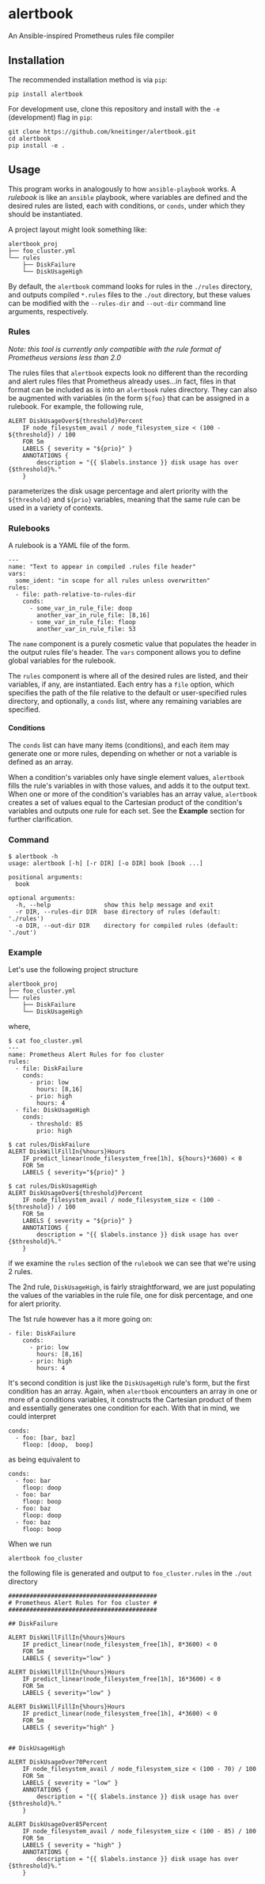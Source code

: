 # alertbook
An Ansible-inspired Prometheus rules file compiler

## Installation

The recommended installation method is via `pip`:

```
pip install alertbook
```

For development use, clone this repository and install with the `-e`
(development) flag in `pip`:

```
git clone https://github.com/kneitinger/alertbook.git
cd alertbook
pip install -e .
```

## Usage

This program works in analogously to how `ansible-playbook` works.  A
*rulebook* is like an `ansible` playbook, where variables are defined and the
desired rules are listed, each with conditions, or `conds`, under which they
should be instantiated.

A project layout might look something like:
```
alertbook_proj
├── foo_cluster.yml
└── rules
    ├── DiskFailure
    └── DiskUsageHigh
```

By default, the `alertbook` command looks for rules in the `./rules` directory,
and outputs compiled `*.rules` files to the `./out` directory, but these values
can be modified with the `--rules-dir` and `--out-dir` command line arguments,
respectively.


### Rules

_Note: this tool is currently only compatible with the rule format of
Prometheus versions less than 2.0_

The rules files that `alertbook` expects look no different than the recording
and alert rules files that Prometheus already uses...in fact, files in that
format can be included as is into an `alertbook` rules directory.  They can
also be augmented with variables (in the form `${foo}` that can be assigned in
a rulebook. For example, the following rule,

```
ALERT DiskUsageOver${threshold}Percent
    IF node_filesystem_avail / node_filesystem_size < (100 - ${threshold}) / 100
    FOR 5m
    LABELS { severity = "${prio}" }
    ANNOTATIONS {
        description = "{{ $labels.instance }} disk usage has over {$threshold}%."
    }
```

parameterizes the disk usage percentage and alert priority with the
`${threshold}` and `${prio}` variables, meaning that the same rule can be used
in a variety of contexts.


### Rulebooks

A rulebook is a YAML file of the form.

```
---
name: "Text to appear in compiled .rules file header"
vars:
  some_ident: "in scope for all rules unless overwritten"
rules:
  - file: path-relative-to-rules-dir
    conds:
      - some_var_in_rule_file: doop
        another_var_in_rule_file: [8,16]
      - some_var_in_rule_file: floop
        another_var_in_rule_file: 53
```

The `name` component is a purely cosmetic value that populates the header in
the output rules file's header.  The `vars` component allows you to define
global variables for the rulebook.

The `rules` component is where all of the desired rules are listed, and their
variables, if any, are instantiated.  Each entry has a `file` option, which
specifies the path of the file relative to the default or user-specified rules
directory, and optionally, a `conds` list, where any remaining variables are
specified.

#### Conditions
The `conds` list can have many items (conditions), and each item may generate one or
more rules, depending on whether or not a variable is defined as an array.

When a condition's variables only have single element values, `alertbook` fills
the rule's variables in with those values, and adds it to the output text.
When one or more of the condition's variables has an array value, `alertbook`
creates a set of values equal to the Cartesian product of the condition's
variables and outputs one rule for each set.  See the **Example** section for
further clarification.

### Command

```
$ alertbook -h
usage: alertbook [-h] [-r DIR] [-o DIR] book [book ...]

positional arguments:
  book

optional arguments:
  -h, --help               show this help message and exit
  -r DIR, --rules-dir DIR  base directory of rules (default: './rules')
  -o DIR, --out-dir DIR    directory for compiled rules (default: './out')
```

### Example

Let's use the following project structure

```
alertbook_proj
├── foo_cluster.yml
└── rules
    ├── DiskFailure
    └── DiskUsageHigh
```

where,
```
$ cat foo_cluster.yml 
---
name: Prometheus Alert Rules for foo cluster
rules:
  - file: DiskFailure
    conds:
      - prio: low
        hours: [8,16]
      - prio: high
        hours: 4
  - file: DiskUsageHigh
    conds:
      - threshold: 85
        prio: high
```
```
$ cat rules/DiskFailure 
ALERT DiskWillFillIn{%hours}Hours
    IF predict_linear(node_filesystem_free[1h], ${hours}*3600) < 0
    FOR 5m
    LABELS { severity="${prio}" }
```
```
$ cat rules/DiskUsageHigh 
ALERT DiskUsageOver${threshold}Percent
    IF node_filesystem_avail / node_filesystem_size < (100 - ${threshold}) / 100
    FOR 5m
    LABELS { severity = "${prio}" }
    ANNOTATIONS {
        description = "{{ $labels.instance }} disk usage has over {$threshold}%."
    }
```

if we examine the `rules` section of the `rulebook` we can see that we're using
2 rules.

The 2nd rule, `DiskUsageHigh`, is fairly straightforward, we are just
populating the values of the variables in the rule file, one for disk
percentage, and one for alert priority.

The 1st rule however has a it more going on:
```
- file: DiskFailure
    conds:
      - prio: low
        hours: [8,16]
      - prio: high
        hours: 4
```
It's second condition is just like the `DiskUsageHigh` rule's form, but the
first condition has an array.  Again, when `alertbook` encounters an array in
one or more of a conditions variables, it constructs the Cartesian product of
them and essentially generates one condition for each.  With that in mind, we
could interpret

```
conds:
  - foo: [bar, baz]
    floop: [doop,  boop]
```
as being equivalent to  
```
conds:
  - foo: bar
    floop: doop
  - foo: bar
    floop: boop
  - foo: baz
    floop: doop
  - foo: baz
    floop: boop
```

When we run

```
alertbook foo_cluster
```

the following file is generated and output to `foo_cluster.rules` in the
`./out` directory

```
##########################################
# Prometheus Alert Rules for foo cluster #
##########################################

## DiskFailure

ALERT DiskWillFillIn{%hours}Hours
    IF predict_linear(node_filesystem_free[1h], 8*3600) < 0
    FOR 5m
    LABELS { severity="low" }

ALERT DiskWillFillIn{%hours}Hours
    IF predict_linear(node_filesystem_free[1h], 16*3600) < 0
    FOR 5m
    LABELS { severity="low" }

ALERT DiskWillFillIn{%hours}Hours
    IF predict_linear(node_filesystem_free[1h], 4*3600) < 0
    FOR 5m
    LABELS { severity="high" }


## DiskUsageHigh

ALERT DiskUsageOver70Percent
    IF node_filesystem_avail / node_filesystem_size < (100 - 70) / 100
    FOR 5m
    LABELS { severity = "low" }
    ANNOTATIONS {
        description = "{{ $labels.instance }} disk usage has over {$threshold}%."
    }

ALERT DiskUsageOver85Percent
    IF node_filesystem_avail / node_filesystem_size < (100 - 85) / 100
    FOR 5m
    LABELS { severity = "high" }
    ANNOTATIONS {
        description = "{{ $labels.instance }} disk usage has over {$threshold}%."
    }
```
